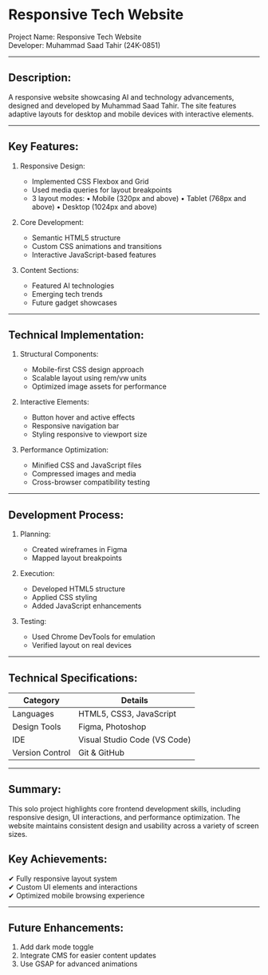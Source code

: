 Responsive Tech Website
========================

Project Name: Responsive Tech Website  
Developer: Muhammad Saad Tahir (24K-0851)

----------------------------------------

Description:
------------
A responsive website showcasing AI and technology advancements, designed and developed by Muhammad Saad Tahir. The site features adaptive layouts for desktop and mobile devices with interactive elements.

----------------------------------------

Key Features:
-------------
1. Responsive Design:
   - Implemented CSS Flexbox and Grid
   - Used media queries for layout breakpoints
   - 3 layout modes:
     • Mobile (320px and above)
     • Tablet (768px and above)
     • Desktop (1024px and above)

2. Core Development:
   - Semantic HTML5 structure
   - Custom CSS animations and transitions
   - Interactive JavaScript-based features

3. Content Sections:
   - Featured AI technologies
   - Emerging tech trends
   - Future gadget showcases

----------------------------------------

Technical Implementation:
--------------------------
1. Structural Components:
   - Mobile-first CSS design approach
   - Scalable layout using rem/vw units
   - Optimized image assets for performance

2. Interactive Elements:
   - Button hover and active effects
   - Responsive navigation bar
   - Styling responsive to viewport size

3. Performance Optimization:
   - Minified CSS and JavaScript files
   - Compressed images and media
   - Cross-browser compatibility testing

----------------------------------------

Development Process:
---------------------
1. Planning:
   - Created wireframes in Figma
   - Mapped layout breakpoints

2. Execution:
   - Developed HTML5 structure
   - Applied CSS styling
   - Added JavaScript enhancements

3. Testing:
   - Used Chrome DevTools for emulation
   - Verified layout on real devices

----------------------------------------

Technical Specifications:
--------------------------
Category        | Details
----------------|--------------------------
Languages       | HTML5, CSS3, JavaScript
Design Tools    | Figma, Photoshop
IDE             | Visual Studio Code (VS Code)
Version Control | Git & GitHub

----------------------------------------

Summary:
--------
This solo project highlights core frontend development skills, including responsive design, UI interactions, and performance optimization. The website maintains consistent design and usability across a variety of screen sizes.

Key Achievements:
-----------------
✔ Fully responsive layout system  
✔ Custom UI elements and interactions  
✔ Optimized mobile browsing experience

----------------------------------------

Future Enhancements:
---------------------
1. Add dark mode toggle
2. Integrate CMS for easier content updates
3. Use GSAP for advanced animations
